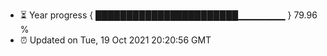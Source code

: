 - ⏳ Year progress { ███████████████████████▁▁▁▁▁▁▁ } 79.96 %
- ⏰ Updated on Tue, 19 Oct 2021 20:20:56 GMT


